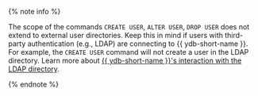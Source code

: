 {% note info %}

The scope of the commands `CREATE USER`, `ALTER USER`, `DROP USER` does not extend to external user directories. Keep this in mind if users with third-party authentication (e.g., LDAP) are connecting to {{ ydb-short-name }}. For example, the `CREATE USER` command will not create a user in the LDAP directory. Learn more about [{{ ydb-short-name }}'s interaction with the LDAP directory](../security/authentication.md#ldap-auth-provider).

{% endnote %}
